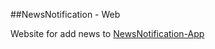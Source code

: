 ##NewsNotification - Web

Website for add news to [NewsNotification-App](https://github.com/DoopDip/NewsNotification-App)


